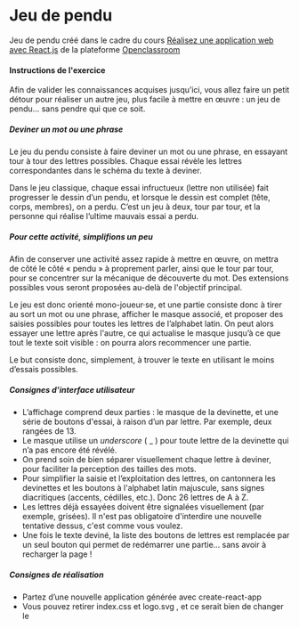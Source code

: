 # Jeu de pendu
Jeu de pendu créé dans le cadre du cours 
[Réalisez une application web avec React.js](https://openclassrooms.com/fr/courses/4664381-realisez-une-application-web-avec-react-js)
de la plateforme [Openclassroom](https://openclassrooms.com)

#### Instructions de l'exercice

Afin de valider les connaissances acquises jusqu’ici, vous allez faire un petit détour pour réaliser un autre jeu, 
plus facile à mettre en œuvre : un jeu de pendu… sans pendre qui que ce soit.

##### Deviner un mot ou une phrase
Le jeu du pendu consiste à faire deviner un mot ou une phrase, en essayant tour à tour des lettres possibles. 
Chaque essai révèle les lettres correspondantes dans le schéma du texte à deviner.

Dans le jeu classique, chaque essai infructueux (lettre non utilisée) fait progresser le dessin d’un pendu, et lorsque 
le dessin est complet (tête, corps, membres), on a perdu. C’est un jeu à deux, tour par tour, et la personne qui réalise
 l’ultime mauvais essai a perdu.

##### Pour cette activité, simplifions un peu
Afin de conserver une activité assez rapide à mettre en œuvre, on mettra de côté le côté « pendu » à proprement parler,
ainsi que le tour par tour, pour se concentrer sur la mécanique de découverte du mot. Des extensions possibles vous 
seront proposées au-delà de l'objectif principal.

Le jeu est donc orienté mono-joueur·se, et une partie consiste donc à tirer au sort un mot ou une phrase, afficher le 
masque associé, et proposer des saisies possibles pour toutes les lettres de l’alphabet latin. On peut alors essayer une
 lettre après l'autre, ce qui actualise le masque jusqu’à ce que tout le texte soit visible : on pourra alors 
 recommencer une partie.

Le but consiste donc, simplement, à trouver le texte en utilisant le moins d’essais possibles.

##### Consignes d’interface utilisateur
* L’affichage comprend deux parties : le masque de la devinette, et une série de boutons d'essai, à raison d’un par lettre.
 Par exemple, deux rangées de 13.
* Le masque utilise un _underscore_ ( _ ) pour toute lettre de la devinette qui n’a pas encore été révélé.
* On prend soin de bien séparer visuellement chaque lettre à deviner, pour faciliter la perception des tailles des mots.
* Pour simplifier la saisie et l’exploitation des lettres, on cantonnera les devinettes et les boutons à l'alphabet latin 
majuscule, sans signes diacritiques (accents, cédilles, etc.). Donc 26 lettres de A à Z.
* Les lettres déjà essayées doivent être signalées visuellement (par exemple, grisées). Il n'est pas obligatoire 
d'interdire une nouvelle tentative dessus, c'est comme vous voulez.
* Une fois le texte deviné, la liste des boutons de lettres est remplacée par un seul bouton qui permet de redémarrer une 
partie… sans avoir à recharger la page !

##### Consignes de réalisation
* Partez d’une nouvelle application générée avec  create-react-app  
* Vous pouvez retirer  index.css  et  logo.svg , et ce serait bien de changer le  <title>  de  public/index.html
* Le besoin est assez simple pour tout faire dans  App.js (et styler avec  App.css ), mais si vous tenez à découper en 
sous-composants (par exemple, pour le « clavier » de 26 touches), libre à vous.
* Le déroulement de la partie se base naturellement sur une évolution de l’état local du composant<App/>.
* Afin de vous permettre de vous concentrer sur React, vous trouverez ci-dessous une petite fonction utile qui construit 
le masque affiché à partir du texte à deviner et de la série des lettres déjà testées. Cette dernière est supposée être 
un Set (ES2015), mais vous pouvez en faire un simple tableau en remplaçant le.has() par un.includes().

## Prérequis

### Git

- plus d'informations sur git [here][git-github].
- Git [home][git-home] (téléchargement, documentation).

### Node.js et outils

- Télécharger [Node.js][node-download].

## Installation
### 1. Récupérer le code

Via Git, en clonant ce dépôt ;

### 2. Installer les dépendances

- Installer les dépendances (`npm install`).

### 3. Exécuter le projet

- Exécuter le projet (`npm start`).

### 4. (Optionnel) Créer un build de développement 

- Créer un build de développement (`npm run build`).

## Built With

* [React.Js](https://github.com/facebook/react) - La librairie Javascript utilisée
* [Npm](https://github.com/npm/cli) - Le gestionnaire de paquet Javascript
* [Create React App](https://github.com/facebookincubator/create-react-app) - L'outil utilisé pour créer l'application

## Authors

* **Nicolas Rivault** - [rivaultn](https://github.com/rivaultn)







Ce projet à été créé avec 
